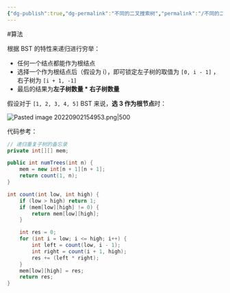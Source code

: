 ```yaml
---
{"dg-publish":true,"dg-permalink":"不同的二叉搜索树","permalink":"/不同的二叉搜索树/","title":"二叉树的操作","tags":["树","二叉树","二叉搜索树"]}
---
```



#算法 

根据 BST 的特性来递归进行穷举：
- 任何一个结点都能作为根结点
- 选择一个作为根结点后（假设为 i），即可锁定左子树的取值为 `[0, i - 1]` ，右子树为 `[i + 1, -1]`
- 最后的结果为**左子树数量 * 右子树数量**

假设对于 `[1, 2, 3, 4, 5]` BST 来说，**选 3 作为根节点**时：

![Pasted image 20220902154953.png|500](/img/user/attachments/images/Pasted%20image%2020220902154953.png)

代码参考：

```java
// 递归重复子树的备忘录
private int[][] mem;

public int numTrees(int n) {
	mem = new int[n + 1][n + 1];
	return count(1, n);
}

int count(int low, int high) {
	if (low > high) return 1;
	if (mem[low][high] != 0) {
		return mem[low][high];
	}

	int res = 0;
	for (int i = low; i <= high; i++) {
		int left = count(low, i - 1);
		int right = count(i + 1, high);
		res += (left * right);
	}
	mem[low][high] = res;
	return res;
}
```